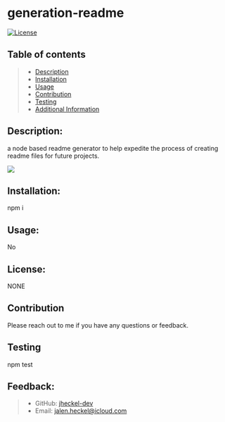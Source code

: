 # generation-readme
  [![License](https://img.shields.io/badge/License-undefined-blue.svg)](https://opensource.org/licenses/undefined)

  ## Table of contents
  > - [Description](#description)
  > - [Installation](#installation)
  > - [Usage](#usage)
  > - [Contribution](#contribution)
  > - [Testing](#testing)
  > - [Additional Information](#questions)

  ## Description:
  a node based readme generator to help expedite the process of creating readme files for future projects.

  <img src="readme gen clip.gif">

  ## Installation:
  npm i

  ## Usage:
  No

  ## License:
  NONE

  ## Contribution
  Please reach out to me if you have any questions or feedback.

  ## Testing
  npm test

  ## Feedback:

  > - GitHub:
  [jheckel-dev](https://github.com/jheckel-dev)
  > - Email: jalen.heckel@icloud.com

